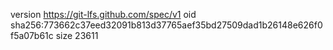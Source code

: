 version https://git-lfs.github.com/spec/v1
oid sha256:773662c37eed32091b813d37765aef35bd27509dad1b26148e626f0f5a07b61c
size 23611
